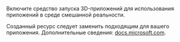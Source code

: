 ﻿Включите средство запуска 3D-приложений для использования приложений в среде смешанной реальности.

Созданный ресурс следует заменить подходящим для вашего приложения. Дополнительные сведения: [docs.microsoft.com](https://docs.microsoft.com/ru-ru/windows/mixed-reality/3d-app-launcher-design-guidance).
